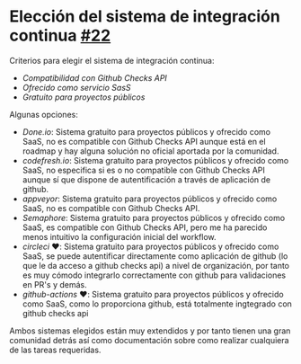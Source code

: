 # Elección del sistema de integración continua [#22](https://github.com/arsa-dev/OMP-Logic/issues/22)

Criterios para elegir el sistema de integración continua:
- _Compatibilidad con Github Checks API_
- _Ofrecido como servicio SasS_
- _Gratuito para proyectos públicos_

Algunas opciones:
- _Done.io_: Sistema gratuito para proyectos públicos y ofrecido como SaaS, no es compatible con Github Checks API aunque está en el roadmap y hay alguna solución no oficial aportada por la comunidad.
- _codefresh.io_: Sistema gratuito para proyectos públicos y ofrecido como SaaS, no especifica si es o no compatible con Github Checks API aunque sí que dispone de autentificación a través de aplicación de github.
- _appveyor_: Sistema gratuito para proyectos públicos y ofrecido como SaaS, no es compatible con Github Checks API.
- _Semaphore_: Sistema gratuito para proyectos públicos y ofrecido como SaaS, es compatible con Github Checks API, pero me ha parecido menos intuitivo la configuración inicial del workflow.
- _circleci_ ❤️: Sistema gratuito para proyectos públicos y ofrecido como SaaS, se puede autentificar directamente como aplicación de github (lo que le da acceso a github checks api) a nivel de organización, por tanto es muy cómodo integrarlo correctamente con github para validaciones en PR's y demás.
- _github-actions_ ❤️: Sistema gratuito para proyectos públicos y ofrecido como SaaS, como lo proporciona github, está totalmente ingtegrado con github checks api

Ambos sistemas elegidos están muy extendidos y por tanto tienen una gran comunidad detrás así como documentación sobre como realizar cualquiera de las tareas requeridas.
